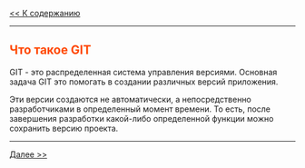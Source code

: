 <style>h2{color:#ff4800}</style>

[<< К содержанию](readme.md)

---

## Что такое GIT

GIT - это распределенная система управления версиями. Основная задача GIT это помогать в создании различных версий приложения.

Эти версии создаются не автоматически, а непосредственно разработчиками в определенный момент времени. То есть, после завершения разработки какой-либо определенной функции можно сохранить версию проекта.

---

[Далее >>](advantages-of-git.md)
